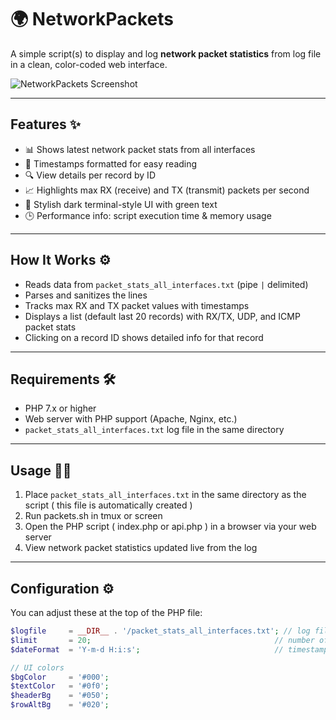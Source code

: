 # 🌍 NetworkPackets

A simple script(s) to display and log **network packet statistics** from log file in a clean, color-coded web interface.

![NetworkPackets Screenshot](https://i.imgur.com/SMZ4q3H.png)

---

## Features ✨

- 📊 Shows latest network packet stats from all interfaces  
- 📅 Timestamps formatted for easy reading  
- 🔍 View details per record by ID  
- 📈 Highlights max RX (receive) and TX (transmit) packets per second  
- 🎨 Stylish dark terminal-style UI with green text  
- 🕒 Performance info: script execution time & memory usage  

---

## How It Works ⚙️

- Reads data from `packet_stats_all_interfaces.txt` (pipe `|` delimited)  
- Parses and sanitizes the lines  
- Tracks max RX and TX packet values with timestamps  
- Displays a list (default last 20 records) with RX/TX, UDP, and ICMP packet stats  
- Clicking on a record ID shows detailed info for that record  

---

## Requirements 🛠️

- PHP 7.x or higher  
- Web server with PHP support (Apache, Nginx, etc.)  
- `packet_stats_all_interfaces.txt` log file in the same directory  

---

## Usage 🏃‍♂️

1. Place `packet_stats_all_interfaces.txt` in the same directory as the script ( this file is automatically created )
2. Run packets.sh in tmux or screen
3. Open the PHP script ( index.php or api.php ) in a browser via your web server  
4. View network packet statistics updated live from the log

---

## Configuration ⚙️

You can adjust these at the top of the PHP file:

```php
$logfile     = __DIR__ . '/packet_stats_all_interfaces.txt'; // log file path
$limit       = 20;                                         // number of recent records to display
$dateFormat  = 'Y-m-d H:i:s';                              // timestamp format

// UI colors
$bgColor     = '#000';
$textColor   = '#0f0';
$headerBg    = '#050';
$rowAltBg    = '#020';
```
